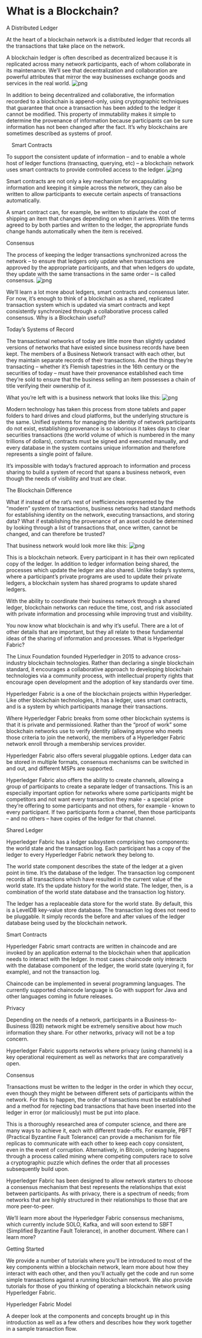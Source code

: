 # What is a Blockchain?

A Distributed Ledger

At the heart of a blockchain network is a distributed ledger that records all the transactions that take place on the network.

A blockchain ledger is often described as decentralized because it is replicated across many network participants, each of whom collaborate in its maintenance. We’ll see that decentralization and collaboration are powerful attributes that mirror the way businesses exchange goods and services in the real world.
![png](./images/basic_network.png)

In addition to being decentralized and collaborative, the information recorded to a blockchain is append-only, using cryptographic techniques that guarantee that once a transaction has been added to the ledger it cannot be modified. This property of immutability makes it simple to determine the provenance of information because participants can be sure information has not been changed after the fact. It’s why blockchains are sometimes described as systems of proof.

 Smart Contracts

To support the consistent update of information – and to enable a whole host of ledger functions (transacting, querying, etc) – a blockchain network uses smart contracts to provide controlled access to the ledger.
![png](./images/Smart_Contract.png)

Smart contracts are not only a key mechanism for encapsulating information and keeping it simple across the network, they can also be written to allow participants to execute certain aspects of transactions automatically.

A smart contract can, for example, be written to stipulate the cost of shipping an item that changes depending on when it arrives. With the terms agreed to by both parties and written to the ledger, the appropriate funds change hands automatically when the item is received.

Consensus

The process of keeping the ledger transactions synchronized across the network – to ensure that ledgers only update when transactions are approved by the appropriate participants, and that when ledgers do update, they update with the same transactions in the same order – is called consensus.
![png](./images/consensus.png)

We’ll learn a lot more about ledgers, smart contracts and consensus later. For now, it’s enough to think of a blockchain as a shared, replicated transaction system which is updated via smart contracts and kept consistently synchronized through a collaborative process called consensus.
Why is a Blockchain useful?

Today’s Systems of Record

The transactional networks of today are little more than slightly updated versions of networks that have existed since business records have been kept. The members of a Business Network transact with each other, but they maintain separate records of their transactions. And the things they’re transacting – whether it’s Flemish tapestries in the 16th century or the securities of today – must have their provenance established each time they’re sold to ensure that the business selling an item possesses a chain of title verifying their ownership of it.

What you’re left with is a business network that looks like this:
![png](./images/current_network.png)

Modern technology has taken this process from stone tablets and paper folders to hard drives and cloud platforms, but the underlying structure is the same. Unified systems for managing the identity of network participants do not exist, establishing provenance is so laborious it takes days to clear securities transactions (the world volume of which is numbered in the many trillions of dollars), contracts must be signed and executed manually, and every database in the system contains unique information and therefore represents a single point of failure.

It’s impossible with today’s fractured approach to information and process sharing to build a system of record that spans a business network, even though the needs of visibility and trust are clear.

The Blockchain Difference

What if instead of the rat’s nest of inefficiencies represented by the “modern” system of transactions, business networks had standard methods for establishing identity on the network, executing transactions, and storing data? What if establishing the provenance of an asset could be determined by looking through a list of transactions that, once written, cannot be changed, and can therefore be trusted?

That business network would look more like this:
![png](./images/future_net.png)

This is a blockchain network. Every participant in it has their own replicated copy of the ledger. In addition to ledger information being shared, the processes which update the ledger are also shared. Unlike today’s systems, where a participant’s private programs are used to update their private ledgers, a blockchain system has shared programs to update shared ledgers.

With the ability to coordinate their business network through a shared ledger, blockchain networks can reduce the time, cost, and risk associated with private information and processing while improving trust and visibility.

You now know what blockchain is and why it’s useful. There are a lot of other details that are important, but they all relate to these fundamental ideas of the sharing of information and processes.
What is Hyperledger Fabric?

The Linux Foundation founded Hyperledger in 2015 to advance cross-industry blockchain technologies. Rather than declaring a single blockchain standard, it encourages a collaborative approach to developing blockchain technologies via a community process, with intellectual property rights that encourage open development and the adoption of key standards over time.

Hyperledger Fabric is a one of the blockchain projects within Hyperledger. Like other blockchain technologies, it has a ledger, uses smart contracts, and is a system by which participants manage their transactions.

Where Hyperledger Fabric breaks from some other blockchain systems is that it is private and permissioned. Rather than the “proof of work” some blockchain networks use to verify identity (allowing anyone who meets those criteria to join the network), the members of a Hyperledger Fabric network enroll through a membership services provider.

Hyperledger Fabric also offers several pluggable options. Ledger data can be stored in multiple formats, consensus mechanisms can be switched in and out, and different MSPs are supported.

Hyperledger Fabric also offers the ability to create channels, allowing a group of participants to create a separate ledger of transactions. This is an especially important option for networks where some participants might be competitors and not want every transaction they make - a special price they’re offering to some participants and not others, for example - known to every participant. If two participants form a channel, then those participants – and no others – have copies of the ledger for that channel.

Shared Ledger

Hyperledger Fabric has a ledger subsystem comprising two components: the world state and the transaction log. Each participant has a copy of the ledger to every Hyperledger Fabric network they belong to.

The world state component describes the state of the ledger at a given point in time. It’s the database of the ledger. The transaction log component records all transactions which have resulted in the current value of the world state. It’s the update history for the world state. The ledger, then, is a combination of the world state database and the transaction log history.

The ledger has a replaceable data store for the world state. By default, this is a LevelDB key-value store database. The transaction log does not need to be pluggable. It simply records the before and after values of the ledger database being used by the blockchain network.

Smart Contracts

Hyperledger Fabric smart contracts are written in chaincode and are invoked by an application external to the blockchain when that application needs to interact with the ledger. In most cases chaincode only interacts with the database component of the ledger, the world state (querying it, for example), and not the transaction log.

Chaincode can be implemented in several programming languages. The currently supported chaincode language is Go with support for Java and other languages coming in future releases.

Privacy

Depending on the needs of a network, participants in a Business-to-Business (B2B) network might be extremely sensitive about how much information they share. For other networks, privacy will not be a top concern.

Hyperledger Fabric supports networks where privacy (using channels) is a key operational requirement as well as networks that are comparatively open.

Consensus

Transactions must be written to the ledger in the order in which they occur, even though they might be between different sets of participants within the network. For this to happen, the order of transactions must be established and a method for rejecting bad transactions that have been inserted into the ledger in error (or maliciously) must be put into place.

This is a thoroughly researched area of computer science, and there are many ways to achieve it, each with different trade-offs. For example, PBFT (Practical Byzantine Fault Tolerance) can provide a mechanism for file replicas to communicate with each other to keep each copy consistent, even in the event of corruption. Alternatively, in Bitcoin, ordering happens through a process called mining where competing computers race to solve a cryptographic puzzle which defines the order that all processes subsequently build upon.

Hyperledger Fabric has been designed to allow network starters to choose a consensus mechanism that best represents the relationships that exist between participants. As with privacy, there is a spectrum of needs; from networks that are highly structured in their relationships to those that are more peer-to-peer.

We’ll learn more about the Hyperledger Fabric consensus mechanisms, which currently include SOLO, Kafka, and will soon extend to SBFT (Simplified Byzantine Fault Tolerance), in another document.
Where can I learn more?

Getting Started

We provide a number of tutorials where you’ll be introduced to most of the key components within a blockchain network, learn more about how they interact with each other, and then you’ll actually get the code and run some simple transactions against a running blockchain network. We also provide tutorials for those of you thinking of operating a blockchain network using Hyperledger Fabric.

Hyperledger Fabric Model

A deeper look at the components and concepts brought up in this introduction as well as a few others and describes how they work together in a sample transaction flow.
